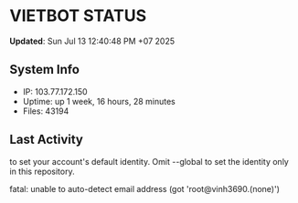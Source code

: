 # VIETBOT STATUS
**Updated**: Sun Jul 13 12:40:48 PM +07 2025

## System Info
- IP: 103.77.172.150
- Uptime: up 1 week, 16 hours, 28 minutes
- Files: 43194

## Last Activity

to set your account's default identity.
Omit --global to set the identity only in this repository.

fatal: unable to auto-detect email address (got 'root@vinh3690.(none)')
